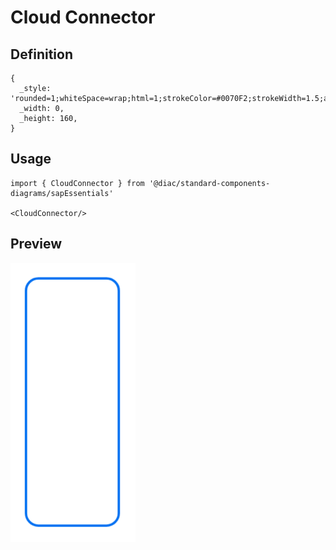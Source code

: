 # Cloud Connector

## Definition

```
{
  _style: 'rounded=1;whiteSpace=wrap;html=1;strokeColor=#0070F2;strokeWidth=1.5;arcSize=16;fillColor=#FFFFFF;perimeterSpacing=0;absoluteArcSize=1;',
  _width: 0,
  _height: 160,
}
```

## Usage

```
import { CloudConnector } from '@diac/standard-components-diagrams/sapEssentials'

<CloudConnector/>
```

## Preview

<img src="./cloud-connector.png" width="200"/>
